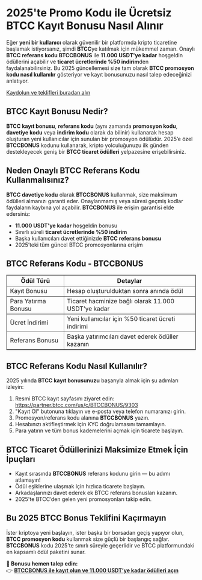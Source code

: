 <h1>2025'te Promo Kodu ile Ücretsiz BTCC Kayıt Bonusu Nasıl Alınır</h1>

<p>Eğer <strong>yeni bir kullanıcı</strong> olarak güvenilir bir platformda kripto ticaretine başlamak istiyorsanız, şimdi <strong>BTCC</strong>ye katılmak için mükemmel zaman. Onaylı <strong>BTCC referans kodu</strong> <strong>BTCCBONUS</strong> ile <strong>11.000 USDT'ye kadar</strong> hoşgeldin ödüllerini açabilir ve <strong>ticaret ücretlerinde %50 indirim</strong>den faydalanabilirsiniz. Bu 2025 güncellemesi size tam olarak <strong>BTCC promosyon kodu nasıl kullanılır</strong> gösteriyor ve kayıt bonusunuzu nasıl talep edeceğinizi anlatıyor.</p>

<p><a href="https://partner.btcc.com/us/c/BTCCBONUS/9303" target="_blank">Kaydolun ve teklifleri buradan alın </a></p>



<img src="https://images.mirror-media.xyz/publication-images/-Gh6C4vVamKvXFpvE7083.png?height=500&amp;width=1000" decoding="async" data-nimg="fill" class="css-xah9so" style="position: absolute; inset: 0px; box-sizing: border-box; padding: 0px; border: none; margin: auto; display: block; width: 0px; height: 0px; min-width: 100%; max-width: 100%; min-height: 100%; max-height: 100%;">

<h2>BTCC Kayıt Bonusu Nedir?</h2>

<p><strong>BTCC kayıt bonusu</strong>, <strong>referans kodu</strong> (aynı zamanda <strong>promosyon kodu</strong>, <strong>davetiye kodu</strong> veya <strong>indirim kodu</strong> olarak da bilinir) kullanarak hesap oluşturan yeni kullanıcılar için sunulan bir promosyon ödülüdür. 2025’e özel <strong>BTCCBONUS</strong> kodunu kullanarak, kripto yolculuğunuzu ilk günden destekleyecek geniş bir <strong>BTCC ticaret ödülleri</strong> yelpazesine erişebilirsiniz.</p>

<h2>Neden Onaylı BTCC Referans Kodu Kullanmalısınız?</h2>

<p><strong>BTCC davetiye kodu</strong> olarak <strong>BTCCBONUS</strong> kullanmak, size maksimum ödülleri almanızı garanti eder. Onaylanmamış veya süresi geçmiş kodlar faydaların kaybına yol açabilir. <strong>BTCCBONUS</strong> ile erişim garantisi elde edersiniz:</p>

<ul>
<li><strong>11.000 USDT'ye kadar</strong> hoşgeldin bonusu</li>
<li>Sınırlı süreli <strong>ticaret ücretlerinde %50 indirim</strong></li>
<li>Başka kullanıcıları davet ettiğinizde <strong>BTCC referans bonusu</strong></li>
<li>2025’teki tüm güncel BTCC promosyonlarına erişim</li>
</ul>

<h2>BTCC Referans Kodu - BTCCBONUS</h2>

<table border="1">
<tr><th>Ödül Türü</th><th>Detaylar</th></tr>
<tr><td>Kayıt Bonusu</td><td>Hesap oluşturulduktan sonra anında ödül</td></tr>
<tr><td>Para Yatırma Bonusu</td><td>Ticaret hacminize bağlı olarak 11.000 USDT'ye kadar</td></tr>
<tr><td>Ücret İndirimi</td><td>Yeni kullanıcılar için %50 ticaret ücreti indirimi</td></tr>
<tr><td>Referans Bonusu</td><td>Başka yatırımcıları davet ederek ödüller kazanın</td></tr>
</table>

<h2>BTCC Referans Kodu Nasıl Kullanılır?</h2>

<p>2025 yılında <strong>BTCC kayıt bonusunuzu</strong> başarıyla almak için şu adımları izleyin:</p>

<ol>
<li>Resmi BTCC kayıt sayfasını ziyaret edin: <a href="https://partner.btcc.com/us/c/BTCCBONUS/9303" target="_blank">https://partner.btcc.com/us/c/BTCCBONUS/9303</a></li>
<li>"Kayıt Ol" butonuna tıklayın ve e-posta veya telefon numaranızı girin.</li>
<li>Promosyon/referans kodu alanına <strong>BTCCBONUS</strong> yazın.</li>
<li>Hesabınızı aktifleştirmek için KYC doğrulamasını tamamlayın.</li>
<li>Para yatırın ve tüm bonus kademelerini açmak için ticarete başlayın.</li>
</ol>

<h2>BTCC Ticaret Ödüllerinizi Maksimize Etmek İçin İpuçları</h2>

<ul>
<li>Kayıt sırasında <strong>BTCCBONUS</strong> referans kodunu girin — bu adımı atlamayın!</li>
<li>Ödül eşiklerine ulaşmak için hızlıca ticarete başlayın.</li>
<li>Arkadaşlarınızı davet ederek ek BTCC referans bonusları kazanın.</li>
<li>2025'te BTCC’den gelen yeni promosyonları takip edin.</li>
</ul>

<h2>Bu 2025 BTCC Bonus Teklifini Kaçırmayın</h2>

<p>İster kriptoya yeni başlayın, ister başka bir borsadan geçiş yapıyor olun, <strong>BTCC promosyon kodu</strong> kullanmak size güçlü bir başlangıç sağlar. <strong>BTCCBONUS</strong> kodu 2025’te sınırlı süreyle geçerlidir ve BTCC platformundaki en kapsamlı ödül paketini sunar.</p>

<p><strong>🎁 Bonusu hemen talep edin:</strong><br>
👉 <a href="https://partner.btcc.com/us/c/BTCCBONUS/9303" target="_blank"><strong>BTCCBONUS ile kayıt olun ve 11.000 USDT’ye kadar ödülleri açın</strong></a></p>
